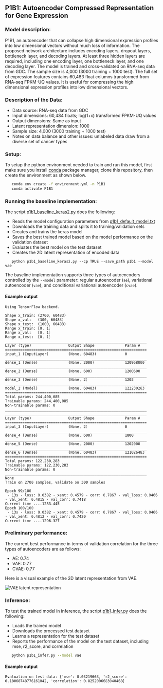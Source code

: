 ## P1B1: Autoencoder Compressed Representation for Gene Expression

### Model description:
P1B1, an autoencoder that can collapse high dimensional expression profiles into low dimensional vectors without much loss of information.
The proposed network architecture includes encoding layers, dropout layers, bottleneck layer, and decoding layers. At least three hidden layers are required, including one encoding layer, one bottleneck layer, and one decoding layer.
The model is trained and cross-validated on RNA-seq data from GDC. The sample size is 4,000 (3000 training + 1000 test).
The full set of expression features contains 60,483 float columns transformed from RNA-seq FPKM-UQ values.
It is useful for compressing the high dimensional expression profiles into low dimensional vectors.

### Description of the Data:
* Data source: RNA-seq data from GDC 
* Input dimensions: 60,484 floats; log(1+x) transformed FPKM-UQ values
* Output dimensions: Same as input
* Latent representation dimension: 1000
* Sample size: 4,000 (3000 training + 1000 test)
* Notes on data balance and other issues: unlabeled data draw from a diverse set of cancer types

### Setup:
To setup the python environment needed to train and run this model, first make sure you install [conda](https://docs.conda.io/en/latest/) package manager, clone this repository, then create the environment as shown below.

```bash
   conda env create -f environment.yml -n P1B1
   conda activate P1B1
   ```
### Running the baseline implementation:

The script [p1b1_baseline_keras2.py](p1b1_baseline_keras2.py) does the following:
* Reads the model configuration parameters from [p1b1_default_model.txt](p1b1_default_model.txt)
* Downloads the training data and splits it to training/validation sets
* Creates and trains the keras model
* Saves the best trained model based on the model performance on the validation dataset
* Evaluates the best model on the test dataset
* Creates the 2D latent representation of encoded data

```cd Pilot1/P1B1
   python p1b1_baseline_keras2.py --cp TRUE --save_path p1b1 --model vae
   ```
The baseline implementation supports three types of autoencoders controlled by the `--model` parameter: regular autoencoder (`ae`), variational autoencoder (`vae`), and conditional variational autoencoder (`cvae`).

#### Example output
```
Using TensorFlow backend.

Shape x_train: (2700, 60483)
Shape x_val:   (300, 60483)
Shape x_test:  (1000, 60483)
Range x_train: [0, 1]
Range x_val:   [0, 1]
Range x_test:  [0, 1]
_________________________________________________________________
Layer (type)                 Output Shape              Param #   
=================================================================
input_1 (InputLayer)         (None, 60483)             0         
_________________________________________________________________
dense_1 (Dense)              (None, 2000)              120968000 
_________________________________________________________________
dense_2 (Dense)              (None, 600)               1200600   
_________________________________________________________________
dense_3 (Dense)              (None, 2)                 1202      
_________________________________________________________________
model_2 (Model)              (None, 60483)             122230283 
=================================================================
Total params: 244,400,085
Trainable params: 244,400,085
Non-trainable params: 0
_________________________________________________________________
_________________________________________________________________
Layer (type)                 Output Shape              Param #   
=================================================================
input_3 (InputLayer)         (None, 2)                 0         
_________________________________________________________________
dense_4 (Dense)              (None, 600)               1800      
_________________________________________________________________
dense_5 (Dense)              (None, 2000)              1202000   
_________________________________________________________________
dense_6 (Dense)              (None, 60483)             121026483 
=================================================================
Total params: 122,230,283
Trainable params: 122,230,283
Non-trainable params: 0
_________________________________________________________________
None
Train on 2700 samples, validate on 300 samples

Epoch 99/100
 - 13s - loss: 0.0382 - xent: 0.4579 - corr: 0.7867 - val_loss: 0.0466 - val_xent: 0.4815 - val_corr: 0.7418
Current time ....1283.445
Epoch 100/100
 - 13s - loss: 0.0382 - xent: 0.4579 - corr: 0.7867 - val_loss: 0.0466 - val_xent: 0.4812 - val_corr: 0.7420
Current time ....1296.327
```

### Preliminary performance:

The current best performance in terms of validation correlation for the three types of autoencoders are as follows:

* AE: 0.74
* VAE: 0.77
* CVAE: 0.77

Here is a visual example of the 2D latent representation from VAE.

![VAE latent representation](https://github.com/Hokiee/NCI-DOE-Collab-Pilot1-Gene_Expression_Autoencoder/blob/master/Pilot1/P1B1/images/p1b1.keras.vae.D1%3D2000.D2%3D600.A%3Drelu.B%3D100.E%3D100.L%3D2.LR%3DNone.S%3Dminmax.latent.png)

### Inference: 

To test the trained model in inference, the script [p1b1_infer.py](p1b1_infer.py) does the following:
* Loads the trained model
* Downloads the processed test dataset
* Learns a representation for the test dataset
* Reports the performance of the model on the test dataset, including mse, r2_score, and correlation


```bash
   python p1b1_infer.py --model vae
   ```
#### Example output
```
Evaluation on test data: {'mse': 0.03219663, 'r2_score': 0.18068748776161042, 'correlation': 0.8252006683040468}
```
